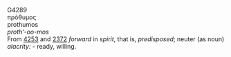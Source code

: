G4289  
πρόθυμος  
prothumos  
*proth‘-oo-mos*  
From [4253](g4253) and [2372](g2372) *forward* in *spirit*, that is,
*predisposed*; neuter (as noun) *alacrity:* - ready, willing.  

